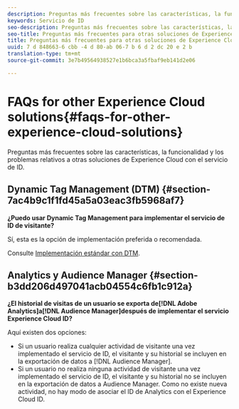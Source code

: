 ```yaml
---
description: Preguntas más frecuentes sobre las características, la funcionalidad y los problemas relativos a otras soluciones de Experience Cloud con el servicio de ID.
keywords: Servicio de ID
seo-description: Preguntas más frecuentes sobre las características, la funcionalidad y los problemas relativos a otras soluciones de Experience Cloud con el servicio de ID.
seo-title: Preguntas más frecuentes para otras soluciones de Experience Cloud
title: Preguntas más frecuentes para otras soluciones de Experience Cloud
uuid: 7 d 848663-6 cbb -4 d 80-ab 06-7 b 6 d 2 dc 20 e 2 b
translation-type: tm+mt
source-git-commit: 3e7b49564938527e1b6bca3a5fbaf9eb141d2e06

---
```



# FAQs for other Experience Cloud solutions{#faqs-for-other-experience-cloud-solutions}

Preguntas más frecuentes sobre las características, la funcionalidad y los problemas relativos a otras soluciones de Experience Cloud con el servicio de ID.

## Dynamic Tag Management (DTM) {#section-7ac4b9c1f1fd45a5a03eac3fb5968af7}

**¿Puedo usar Dynamic Tag Management para implementar el servicio de ID de visitante?**

Sí, esta es la opción de implementación preferida o recomendada.

Consulte [Implementación estándar con DTM](../implementation-guides/standard.md#concept-89cd0199a9634fc48644f2d61e3d2445).

## Analytics y Audience Manager {#section-b3dd206d497041acb04554c6fb1c912a}

**¿El historial de visitas de un usuario se exporta de[!DNL Adobe Analytics]a[!DNL Audience Manager]después de implementar el servicio Experience Cloud ID?**

Aquí existen dos opciones:

* Si un usuario realiza cualquier actividad de visitante una vez implementado el servicio de ID, el visitante y su historial se incluyen en la exportación de datos a [!DNL Audience Manager].
* Si un usuario no realiza ninguna actividad de visitante una vez implementado el servicio de ID, el visitante y su historial no se incluyen en la exportación de datos a Audience Manager. Como no existe nueva actividad, no hay modo de asociar el ID de Analytics con el Experience Cloud ID.

